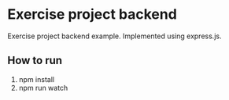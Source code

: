 # Exercise project backend
Exercise project backend example. Implemented using express.js.

## How to run
1. npm install
2. npm run watch